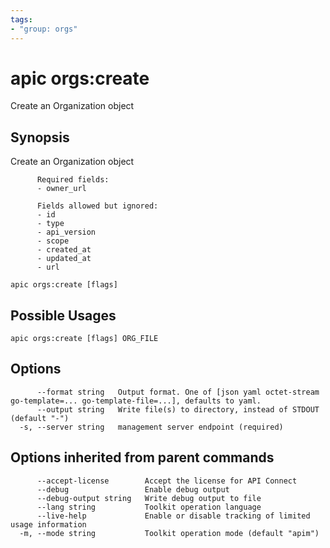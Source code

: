 ```yaml
---
tags:
- "group: orgs"
---
```

# apic orgs:create

Create an Organization object

## Synopsis

Create an Organization object
          
          Required fields:
          - owner_url
          
          Fields allowed but ignored:
          - id
          - type
          - api_version
          - scope
          - created_at
          - updated_at
          - url

```
apic orgs:create [flags]
```

## Possible Usages

```
apic orgs:create [flags] ORG_FILE
```

## Options

```
      --format string   Output format. One of [json yaml octet-stream go-template=... go-template-file=...], defaults to yaml.
      --output string   Write file(s) to directory, instead of STDOUT (default "-")
  -s, --server string   management server endpoint (required)
```

## Options inherited from parent commands

```
      --accept-license        Accept the license for API Connect
      --debug                 Enable debug output
      --debug-output string   Write debug output to file
      --lang string           Toolkit operation language
      --live-help             Enable or disable tracking of limited usage information
  -m, --mode string           Toolkit operation mode (default "apim")
```
